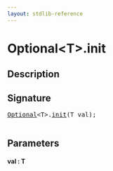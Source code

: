 ```yaml
---
layout: stdlib-reference
---
```


# Optional\<T\>\.init

## Description





## Signature 

<pre>
<a href="/stdlib-reference/types/Optional/index" class="code_type">Optional</a>&lt;<span class="code_type">T</span>&gt;.<a href="/stdlib-reference/types/Optional/init">init</a>(<span class="code_type">T</span> <span class='code_param'>val</span>);

</pre>

## Parameters

#### val  : T

